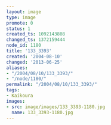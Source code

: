 ```yaml
---
layout: image
type: image
promote: 0
status: 1
created_ts: 1092143808
changed_ts: 1372159444
node_id: 1180
title: '133_3393'
created: '2004-08-10'
changed: '2013-06-25'
aliases:
- "/2004/08/10/133_3393/"
- "/node/1180/"
permalink: "/2004/08/10/133_3393/"
tags:
- Kaikoura
images:
- src: image/images/133_3393-1180.jpg
  name: 133_3393-1180.jpg
---
```


